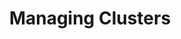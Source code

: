 ---
title: "Managing Clusters"
linkTitle: "Managing Clusters"
description: "Creating and deleting clusters, and adding capabilities to existing clusters"
weight: 2
---